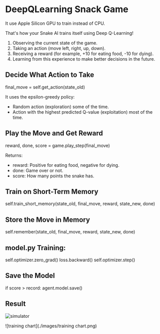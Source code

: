 # DeepQLearning Snack Game

It use Apple Silicon GPU to train instead of CPU.

That's how your Snake AI trains itself using Deep Q-Learning!

1. Observing the current state of the game.
2. Taking an action (move left, right, up, down).
3. Receiving a reward (for example, +10 for eating food, -10 for dying).
4. Learning from this experience to make better decisions in the future.

## Decide What Action to Take
final_move = self.get_action(state_old)

It uses the epsilon-greedy policy:
- Random action (exploration) some of the time.
- Action with the highest predicted Q-value (exploitation) most of the time.

## Play the Move and Get Reward
reward, done, score = game.play_step(final_move)

Returns:
- reward: Positive for eating food, negative for dying.
- done: Game over or not.
- score: How many points the snake has.


## Train on Short-Term Memory
self.train_short_memory(state_old, final_move, reward, state_new, done)

## Store the Move in Memory
self.remember(state_old, final_move, reward, state_new, done)

## model.py Training:
self.optimizer.zero_grad()
loss.backward()
self.optimizer.step()

## Save the Model
if score > record:
    agent.model.save()

## Result
![simulator](./images/simulator.png)


![training chart](./images/training chart.png)

